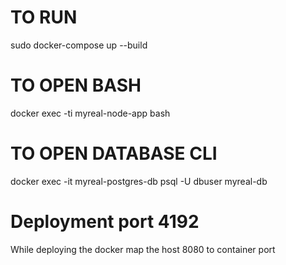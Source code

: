 # TO RUN

sudo docker-compose up --build

# TO OPEN BASH

docker exec -ti myreal-node-app bash

# TO OPEN DATABASE CLI

docker exec -it myreal-postgres-db psql -U dbuser myreal-db

# Deployment port 4192

While deploying the docker map the host 8080 to container port
